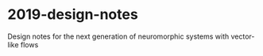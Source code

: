 # 2019-design-notes
Design notes for the next generation of neuromorphic systems with vector-like flows
